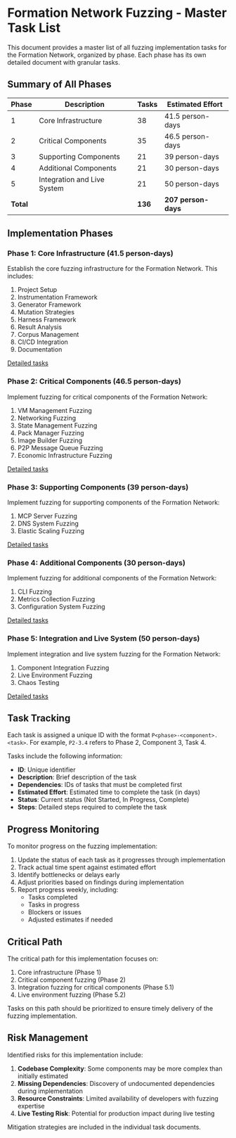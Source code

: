 # Formation Network Fuzzing - Master Task List

This document provides a master list of all fuzzing implementation tasks for the Formation Network, organized by phase. Each phase has its own detailed document with granular tasks.

## Summary of All Phases

| Phase | Description | Tasks | Estimated Effort |
|-------|-------------|-------|------------------|
| 1     | Core Infrastructure | 38 | 41.5 person-days |
| 2     | Critical Components | 35 | 46.5 person-days |
| 3     | Supporting Components | 21 | 39 person-days |
| 4     | Additional Components | 21 | 30 person-days |
| 5     | Integration and Live System | 21 | 50 person-days |
| **Total** | | **136** | **207 person-days** |

## Implementation Phases

### Phase 1: Core Infrastructure (41.5 person-days)
Establish the core fuzzing infrastructure for the Formation Network. This includes:

1. Project Setup
2. Instrumentation Framework
3. Generator Framework
4. Mutation Strategies
5. Harness Framework
6. Result Analysis
7. Corpus Management
8. CI/CD Integration
9. Documentation

[Detailed tasks](./01-core-infrastructure-tasks.md)

### Phase 2: Critical Components (46.5 person-days)
Implement fuzzing for critical components of the Formation Network:

1. VM Management Fuzzing
2. Networking Fuzzing
3. State Management Fuzzing
4. Pack Manager Fuzzing
5. Image Builder Fuzzing
6. P2P Message Queue Fuzzing
7. Economic Infrastructure Fuzzing

[Detailed tasks](./02-critical-components-tasks.md)

### Phase 3: Supporting Components (39 person-days)
Implement fuzzing for supporting components of the Formation Network:

1. MCP Server Fuzzing
2. DNS System Fuzzing
3. Elastic Scaling Fuzzing

[Detailed tasks](./03-supporting-components-tasks.md)

### Phase 4: Additional Components (30 person-days)
Implement fuzzing for additional components of the Formation Network:

1. CLI Fuzzing
2. Metrics Collection Fuzzing
3. Configuration System Fuzzing

[Detailed tasks](./04-additional-components-tasks.md)

### Phase 5: Integration and Live System (50 person-days)
Implement integration and live system fuzzing for the Formation Network:

1. Component Integration Fuzzing
2. Live Environment Fuzzing
3. Chaos Testing

[Detailed tasks](./05-integration-live-system-tasks.md)

## Task Tracking

Each task is assigned a unique ID with the format `P<phase>-<component>.<task>`. For example, `P2-3.4` refers to Phase 2, Component 3, Task 4.

Tasks include the following information:
- **ID**: Unique identifier
- **Description**: Brief description of the task
- **Dependencies**: IDs of tasks that must be completed first
- **Estimated Effort**: Estimated time to complete the task (in days)
- **Status**: Current status (Not Started, In Progress, Complete)
- **Steps**: Detailed steps required to complete the task

## Progress Monitoring

To monitor progress on the fuzzing implementation:

1. Update the status of each task as it progresses through implementation
2. Track actual time spent against estimated effort
3. Identify bottlenecks or delays early
4. Adjust priorities based on findings during implementation
5. Report progress weekly, including:
   - Tasks completed
   - Tasks in progress
   - Blockers or issues
   - Adjusted estimates if needed

## Critical Path

The critical path for this implementation focuses on:

1. Core infrastructure (Phase 1)
2. Critical component fuzzing (Phase 2)
3. Integration fuzzing for critical components (Phase 5.1)
4. Live environment fuzzing (Phase 5.2)

Tasks on this path should be prioritized to ensure timely delivery of the fuzzing implementation.

## Risk Management

Identified risks for this implementation include:

1. **Codebase Complexity**: Some components may be more complex than initially estimated
2. **Missing Dependencies**: Discovery of undocumented dependencies during implementation
3. **Resource Constraints**: Limited availability of developers with fuzzing expertise
4. **Live Testing Risk**: Potential for production impact during live testing

Mitigation strategies are included in the individual task documents. 